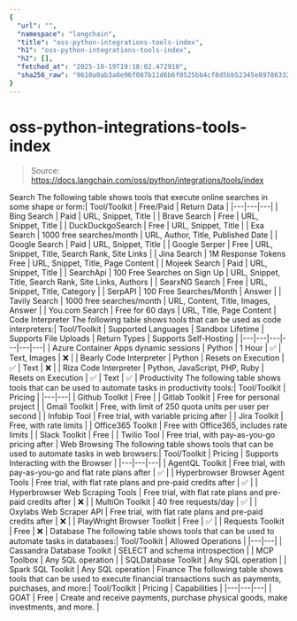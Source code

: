 ```yaml
---
{
  "url": "",
  "namespace": "langchain",
  "title": "oss-python-integrations-tools-index",
  "h1": "oss-python-integrations-tools-index",
  "h2": [],
  "fetched_at": "2025-10-19T19:18:02.472910",
  "sha256_raw": "9610a0ab3a8e96f087b11d6b6f0525bb4cf8d5bb52345e897863325ce9bef74f"
}
---
```


# oss-python-integrations-tools-index

> Source: https://docs.langchain.com/oss/python/integrations/tools/index

Search
The following table shows tools that execute online searches in some shape or form:| Tool/Toolkit | Free/Paid | Return Data |
|---|---|---|
| Bing Search | Paid | URL, Snippet, Title |
| Brave Search | Free | URL, Snippet, Title |
| DuckDuckgoSearch | Free | URL, Snippet, Title |
| Exa Search | 1000 free searches/month | URL, Author, Title, Published Date |
| Google Search | Paid | URL, Snippet, Title |
| Google Serper | Free | URL, Snippet, Title, Search Rank, Site Links |
| Jina Search | 1M Response Tokens Free | URL, Snippet, Title, Page Content |
| Mojeek Search | Paid | URL, Snippet, Title |
| SearchApi | 100 Free Searches on Sign Up | URL, Snippet, Title, Search Rank, Site Links, Authors |
| SearxNG Search | Free | URL, Snippet, Title, Category |
| SerpAPI | 100 Free Searches/Month | Answer |
| Tavily Search | 1000 free searches/month | URL, Content, Title, Images, Answer |
| You.com Search | Free for 60 days | URL, Title, Page Content |
Code Interpreter
The following table shows tools that can be used as code interpreters:| Tool/Toolkit | Supported Languages | Sandbox Lifetime | Supports File Uploads | Return Types | Supports Self-Hosting |
|---|---|---|---|---|---|
| Azure Container Apps dynamic sessions | Python | 1 Hour | ✅ | Text, Images | ❌ |
| Bearly Code Interpreter | Python | Resets on Execution | ✅ | Text | ❌ |
| Riza Code Interpreter | Python, JavaScript, PHP, Ruby | Resets on Execution | ✅ | Text | ✅ |
Productivity
The following table shows tools that can be used to automate tasks in productivity tools:| Tool/Toolkit | Pricing |
|---|---|
| Github Toolkit | Free |
| Gitlab Toolkit | Free for personal project |
| Gmail Toolkit | Free, with limit of 250 quota units per user per second |
| Infobip Tool | Free trial, with variable pricing after |
| Jira Toolkit | Free, with rate limits |
| Office365 Toolkit | Free with Office365, includes rate limits |
| Slack Toolkit | Free |
| Twilio Tool | Free trial, with pay-as-you-go pricing after |
Web Browsing
The following table shows tools that can be used to automate tasks in web browsers:| Tool/Toolkit | Pricing | Supports Interacting with the Browser |
|---|---|---|
| AgentQL Toolkit | Free trial, with pay-as-you-go and flat rate plans after | ✅ |
| Hyperbrowser Browser Agent Tools | Free trial, with flat rate plans and pre-paid credits after | ✅ |
| Hyperbrowser Web Scraping Tools | Free trial, with flat rate plans and pre-paid credits after | ❌ |
| MultiOn Toolkit | 40 free requests/day | ✅ |
| Oxylabs Web Scraper API | Free trial, with flat rate plans and pre-paid credits after | ❌ |
| PlayWright Browser Toolkit | Free | ✅ |
| Requests Toolkit | Free | ❌ |
Database
The following table shows tools that can be used to automate tasks in databases:| Tool/Toolkit | Allowed Operations |
|---|---|
| Cassandra Database Toolkit | SELECT and schema introspection |
| MCP Toolbox | Any SQL operation |
| SQLDatabase Toolkit | Any SQL operation |
| Spark SQL Toolkit | Any SQL operation |
Finance
The following table shows tools that can be used to execute financial transactions such as payments, purchases, and more:| Tool/Toolkit | Pricing | Capabilities |
|---|---|---|
| GOAT | Free | Create and receive payments, purchase physical goods, make investments, and more. |
